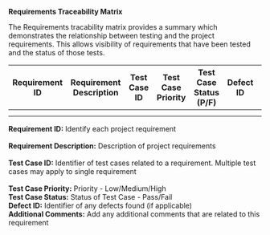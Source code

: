 **Requirements Traceability Matrix**

The Requirements tracability matrix provides a summary which demonstrates the relationship between testing and the project requirements.
This allows visibility of requirements that have been tested and the status of those tests.

| Requirement ID  | Requirement Description | Test Case ID  | Test Case Priority | Test Case Status (P/F) | Defect ID | Additional Comments |
| ------------- | ------------- | ------------- | ------------- | ------------- | ------------- | ------------- |
|  |  |   |  |  |  |  |
|  |  |   |  |  |  |  | <br />

**Requirement ID:** Identify each project requirement<br /> <br />
**Requirement Description:** Description of project requirements<br /> <br />
**Test Case ID:** Identifier of test cases related to a requirement. Multiple test cases may apply to single requirement<br /> <br />
**Test Case Priority:** Priority - Low/Medium/High<br />
**Test Case Status:** Status of Test Case - Pass/Fail<br />
**Defect ID:** Identifier of any defects found (if applicable)<br />
**Additional Comments:** Add any additional comments that are related to this requirement<br />